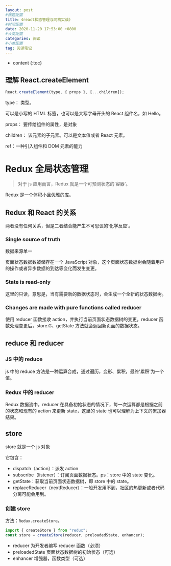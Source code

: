 ```yaml
---
layout: post
#标题配置
title: 《react状态管理与同构实战》
#时间配置
date: 2020-11-20 17:53:00 +0800
#大类配置
categories: 阅读
#小类配置
tag: 阅读笔记
---
```


- content
  {:toc}

## 理解 React.createElement

```js
React.createElement(type, { props }, [...children]);
```

type： 类型。

可以是小写的 HTML 标签，也可以是大写字母开头的 React 组件名，如 Hello。

props： 要传给组件的属性，是对象

children： 该元素的子元素。可以是文本值或者 React 元素。

ref：一种引入组件和 DOM 元素的能力

# Redux 全局状态管理

> 对于 js 应用而言，Redux 就是一个可预测状态的‘容器’。

Redux 是一个体积小且优雅的库。

## Redux 和 React 的关系

两者没有任何关系，但是二者结合能产生不可思议的‘化学反应’。

### Single source of truth

数据来源单一

页面状态数据数被储存在一个 JavaScript 对象，这个页面状态数据树会随着用户的操作或者异步数据的到达等变化而发生变更。

### State is read-only

这里的只读，意思是，当有需要新的数据状态时，会生成一个全新的状态数据树。

### Changes are made with pure functions called reducer

使用 reducer 函数接收 action，并执行当前页面状态数据树的变更。reducer 函数处理变更后，store.G、getState 方法就会返回新页面的数据状态。

## reduce 和 reducer

### JS 中的 reduce

js 中的 reduce 方法是一种运算合成，通过遍历，变形、累积，最终'累积'为一个值。

### Redux 中的 reducer

Redux 数据流中，reducer 在具备初始状态的情况下，每一次运算都是根据之前的状态和现有的 action 来更新 state，这里的 state 也可以理解为上下文的累加器结果。

## store

store 就是一个 js 对象

它包含：

- dispatch（action）：派发 action
- subscribe（listener）：订阅页面数据状态。ps：store 中的 state 变化。
- getState：获取当前页面状态数据树，即 store 中的 state。
- replaceReducer（nextReducer）：一般开发用不到，社区的热更新或者代码分离可能会用到。

### 创建 store

方法：`Redux.createStore`。

```js
import { createStore } from "redux";
const store = createStore(reducer, preloadedState, enhancer);
```

- reducer 为开发者编写 reducer 函数（必须）
- preloadedState 页面状态数据树的初始状态（可选）
- enhancer 增强器，函数类型（可选）
